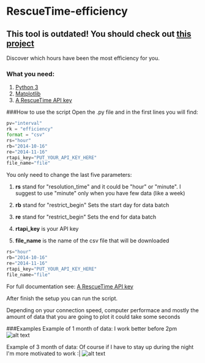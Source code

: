 RescueTime-efficiency
=====================

## This tool is outdated! You should check out [this project](https://github.com/ilbonte/rescuetime-again)



Discover which hours have been the most efficiency for you.

### What you need:
1.  [Python 3](https://www.python.org/)
2. [Matplotlib](http://matplotlib.org/)
3. [A RescueTime API key](https://www.rescuetime.com/anapi/manage)

###How to use the script
Open the .py file and in the first lines you will find:
```python
pv="interval"
rk = "efficiency" 
format = "csv" 
rs="hour" 
rb="2014-10-16" 
re="2014-11-16" 
rtapi_key="PUT_YOUR_API_KEY_HERE" 
file_name="file" 
```
You only need to change the last five parameters:

1. **rs** stand for "resolution_time" and it could be "hour" or "minute". I suggest to use "minute" only when you have few data (like a week)

2. **rb** stand for "restrict_begin" Sets the start day for data batch

3. **re** stand for "restrict_begin" Sets the end for data batch

4. **rtapi_key** is your API key

5. **file_name** is the name of the csv file that will be downloaded



```python
rs="hour" 
rb="2014-10-16" 
re="2014-11-16" 
rtapi_key="PUT_YOUR_API_KEY_HERE" 
file_name="file"  
```
For full documentation see: [A RescueTime API key](https://www.rescuetime.com/apidoc)

After finish the setup you can run the script.

Depending on your connection speed, computer performace and mostly the amount of data that you are going to plot it could take some seconds


###Examples 
Example of 1 month of data: I work better before 2pm
![alt text][one]

[one]: http://i62.tinypic.com/2z8xdv7.png


Example of 3 month of data: Of course if I have to stay up during the night I'm more motivated to work :|
![alt text][three]

[three]: http://i59.tinypic.com/24fbfv7.png
